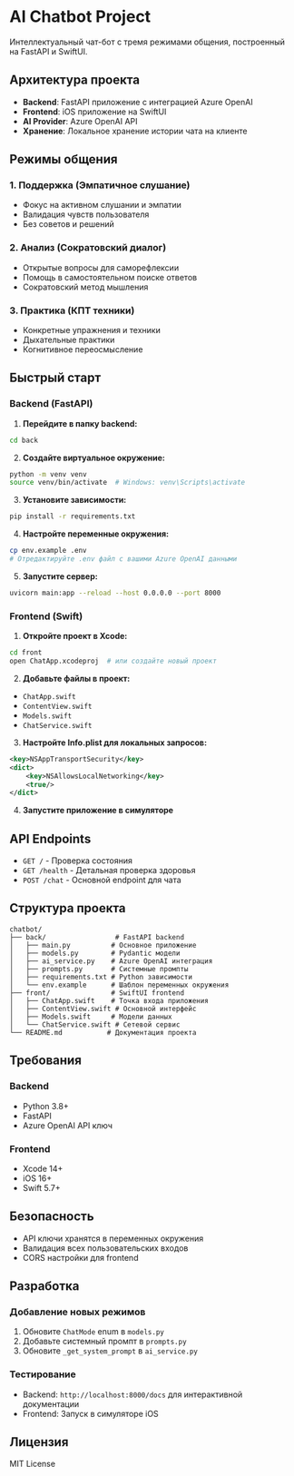 # AI Chatbot Project

Интеллектуальный чат-бот с тремя режимами общения, построенный на FastAPI и SwiftUI.

## Архитектура проекта

- **Backend**: FastAPI приложение с интеграцией Azure OpenAI
- **Frontend**: iOS приложение на SwiftUI
- **AI Provider**: Azure OpenAI API
- **Хранение**: Локальное хранение истории чата на клиенте

## Режимы общения

### 1. Поддержка (Эмпатичное слушание)
- Фокус на активном слушании и эмпатии
- Валидация чувств пользователя
- Без советов и решений

### 2. Анализ (Сократовский диалог)
- Открытые вопросы для саморефлексии
- Помощь в самостоятельном поиске ответов
- Сократовский метод мышления

### 3. Практика (КПТ техники)
- Конкретные упражнения и техники
- Дыхательные практики
- Когнитивное переосмысление

## Быстрый старт

### Backend (FastAPI)

1. **Перейдите в папку backend:**
```bash
cd back
```

2. **Создайте виртуальное окружение:**
```bash
python -m venv venv
source venv/bin/activate  # Windows: venv\Scripts\activate
```

3. **Установите зависимости:**
```bash
pip install -r requirements.txt
```

4. **Настройте переменные окружения:**
```bash
cp env.example .env
# Отредактируйте .env файл с вашими Azure OpenAI данными
```

5. **Запустите сервер:**
```bash
uvicorn main:app --reload --host 0.0.0.0 --port 8000
```

### Frontend (Swift)

1. **Откройте проект в Xcode:**
```bash
cd front
open ChatApp.xcodeproj  # или создайте новый проект
```

2. **Добавьте файлы в проект:**
- `ChatApp.swift`
- `ContentView.swift`
- `Models.swift`
- `ChatService.swift`

3. **Настройте Info.plist для локальных запросов:**
```xml
<key>NSAppTransportSecurity</key>
<dict>
    <key>NSAllowsLocalNetworking</key>
    <true/>
</dict>
```

4. **Запустите приложение в симуляторе**

## API Endpoints

- `GET /` - Проверка состояния
- `GET /health` - Детальная проверка здоровья
- `POST /chat` - Основной endpoint для чата

## Структура проекта

```
chatbot/
├── back/                 # FastAPI backend
│   ├── main.py          # Основное приложение
│   ├── models.py        # Pydantic модели
│   ├── ai_service.py    # Azure OpenAI интеграция
│   ├── prompts.py       # Системные промпты
│   ├── requirements.txt # Python зависимости
│   └── env.example      # Шаблон переменных окружения
├── front/               # SwiftUI frontend
│   ├── ChatApp.swift    # Точка входа приложения
│   ├── ContentView.swift # Основной интерфейс
│   ├── Models.swift     # Модели данных
│   └── ChatService.swift # Сетевой сервис
└── README.md           # Документация проекта
```

## Требования

### Backend
- Python 3.8+
- FastAPI
- Azure OpenAI API ключ

### Frontend
- Xcode 14+
- iOS 16+
- Swift 5.7+

## Безопасность

- API ключи хранятся в переменных окружения
- Валидация всех пользовательских входов
- CORS настройки для frontend

## Разработка

### Добавление новых режимов
1. Обновите `ChatMode` enum в `models.py`
2. Добавьте системный промпт в `prompts.py`
3. Обновите `_get_system_prompt` в `ai_service.py`

### Тестирование
- Backend: `http://localhost:8000/docs` для интерактивной документации
- Frontend: Запуск в симуляторе iOS

## Лицензия

MIT License 